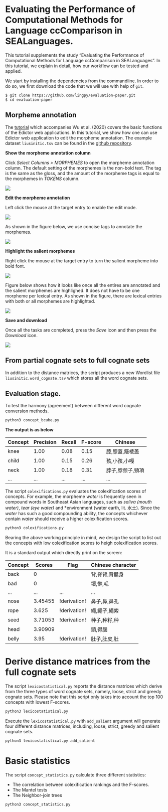 # Evaluating the Performance of Computational Methods for Language ccComparison in SEALanguages.
This tutorial supplements the study “Evaluating the Performance of Computational Methods for Language ccComparison in SEALanguages”. In this tutorial, we explain in detail, how our workflow can be tested and applied.

We start by installing the dependencies from the commandline. In order to do so, we first download the code that we will use with help of `git`.

```{.bash}
$ git clone https://github.com/lingpy/evaluation-paper.git
$ cd evaluation-paper
```

## Morpheme annotation
The [tutorial](https://pad.gwdg.de/ouxXcKnXTnaY7aAspf8E4w?view) which accompanies Wu et al. (2020) covers the basic functions of the Edictor web applications. In this tutorial, we show how one can use Edictor web application to edit the morpheme annotation. The example dataset `liusinitic.tsv` can be found in the [github repository](https://github.com/lingpy/evaluation-paper).

**Show the morpheme annotation column**

Click *Select Columns > MORPHEMES* to open the morpheme annotation column. The default setting of the morphemes is the non-bold text. The tag is the same as the gloss, and the amount of the morpheme tags is equal to the morphemes in *TOKENS* column.

![](https://pad.gwdg.de/uploads/upload_512eb3d88d1346dddc8db9a19d9f56b2.png)

**Edit the morpheme annotation**

Left click the mouse at the target entry to enable the edit mode. 

![](https://pad.gwdg.de/uploads/upload_ce943f096a8abc668b7658dcc8848281.png)

As shown in the figure below, we use concise tags to annotate the morphemes.

![](https://pad.gwdg.de/uploads/upload_fcd38c54486891da0eaff1bed5fb35da.png)

**Highlight the salient morphemes**

Right click the mouse at the target entry to turn the salient morpheme into bold font.

![](https://pad.gwdg.de/uploads/upload_bdbaed5cbaf3ce7bfdc6fa69db255d61.png)

Figure below shows how it looks like once all the entires are annotated and the salient morphemes are highlighed. It does not have to be one morpheme per lexical entry. As shown in the figure, there are lexical entries with both or all morphemes are highlighted. 

![](https://pad.gwdg.de/uploads/upload_114e7ff9dc1ec8b68b28641f163e0a4a.png)

**Save and download**

Once all the tasks are completed, press the *Save* icon and then press the *Download* icon.

![](https://pad.gwdg.de/uploads/upload_e5771ea2b475fae38a3514e43e03f588.png)

## From partial cognate sets to full cognate sets


In addition to the distance matrices, the script produces a new Wordlist file `liusinitic.word_cognate.tsv` which stores all the word cognate sets.

## Evaluation stage.

To test the harmony (agreement) between different word cognate conversion methods.  

```python
python3 concept_bcube.py
```

**The output is as below**

| Concept  | Precision | Recall   | F-score | Chinese       | 
| -------- | --------- | -------- |-------- |-------------  |
|  knee    |    1.00   |  0.08    |  0.15   |膝,膝蓋,簸棱盖  |
|  child   |    1.00   |  0.15    |  0.26   |孩,小孩,小嘎    | 
|  neck    |    1.00   |  0.18    |  0.31   |脖子,脖颈子,頸項| 
|   ...    |    ...    |   ...    |  ...    |        ...    |

The script `colexifications.py` evaluates the colexification scores of concepts. For example, the morpheme *water* is frequently seen in compound words in Southeast Asian languages, such as *saliva (mouth water)*, *tear (eye water)* and *environment (water earth, lit. 水土). Since the *water* has such a good compounding ability, the concepts whichever contain *water* should receive a higher colexification scores.  

```python
python3 colexifications.py
```

Bearing the above working principle in mind, we design the script to list out the concepts with low colexification scores to heigh colexification scores.  

It is a standard output which directly print on the screen:

| Concept  | Scores   | Flag     | Chinese character| 
| -------- | -------- | -------- | ---------------- |
| back     | 0        |          | 背,脊背,背骶身    |
| bad      | 0        |          | 壞,恘,毛         |
| ...      | ...      | ...      |  ...             |
| nose     | 3.45455  | !derivation! | 鼻子,鼻,鼻孔  |
| rope     | 3.625    | !derivation! | 繩,繩子,繩索   |
| seed     | 3.71053  | !derivation! | 种子,种籽,种   |
| head     | 3.90909  |          |    頭,得腦        |
| belly    | 3.95     | !derivation! |  肚子,肚皮,肚  |

# Derive distance matrices from the full cognate sets

The script `lexicostatistical.py` reports the distance matrices which derive from the three types of word cognate sets, namely, loose, strict and greedy cognate sets. Please note that this script only takes into account the top 100 concepts with lowest F-scores.

```python
python3 lexicostatistical.py 
```

Execute the `lexicostatistical.py` with `add_salient` argument will generate four different distance matrices, including, loose, strict, greedy and salient cognate sets. 

```python
python3 lexicostatistical.py add_salient
```
# Basic statistics

The script `concept_statistics.py` calculate three different statistics:
- The correlation between colexification rankings and the F-scores.
- The Mantel tests
- The Neighbor-join trees

```python
python3 concept_statistics.py 
```